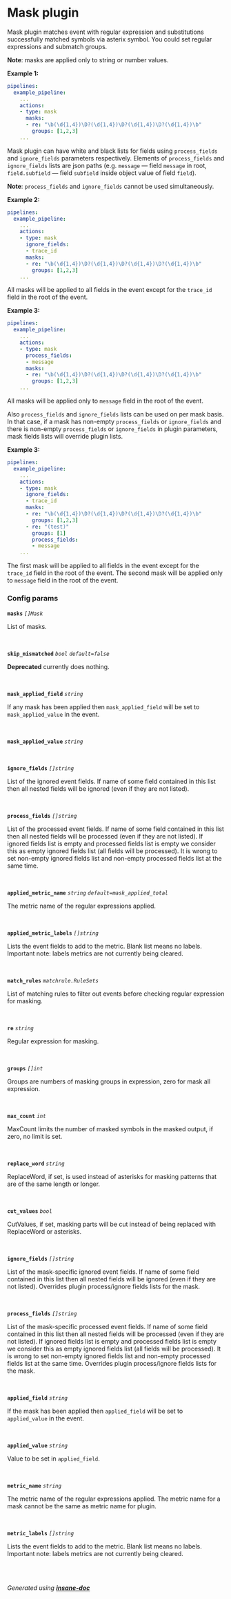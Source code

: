 # Mask plugin
Mask plugin matches event with regular expression and substitutions successfully matched symbols via asterix symbol.
You could set regular expressions and submatch groups.

**Note**: masks are applied only to string or number values.

**Example 1:**
```yaml
pipelines:
  example_pipeline:
    ...
    actions:
    - type: mask
      masks:
      - re: "\b(\d{1,4})\D?(\d{1,4})\D?(\d{1,4})\D?(\d{1,4})\b"
        groups: [1,2,3]
    ...
```

Mask plugin can have white and black lists for fields using `process_fields` and `ignore_fields` parameters respectively.
Elements of `process_fields` and `ignore_fields` lists are json paths (e.g. `message` — field `message` in root,
`field.subfield` — field `subfield` inside object value of field `field`).

**Note**: `process_fields` and `ignore_fields` cannot be used simultaneously.

**Example 2:**
```yaml
pipelines:
  example_pipeline:
    ...
    actions:
    - type: mask
      ignore_fields:
      - trace_id
      masks:
      - re: "\b(\d{1,4})\D?(\d{1,4})\D?(\d{1,4})\D?(\d{1,4})\b"
        groups: [1,2,3]
    ...
```

All masks will be applied to all fields in the event except for the `trace_id` field in the root of the event.

**Example 3:**
```yaml
pipelines:
  example_pipeline:
    ...
    actions:
    - type: mask
      process_fields:
      - message
      masks:
      - re: "\b(\d{1,4})\D?(\d{1,4})\D?(\d{1,4})\D?(\d{1,4})\b"
        groups: [1,2,3]
    ...
```

All masks will be applied only to `message` field in the root of the event.

Also `process_fields` and `ignore_fields` lists can be used on per mask basis. In that case, if a mask has
non-empty `process_fields` or `ignore_fields` and there is non-empty `process_fields` or `ignore_fields`
in plugin parameters, mask fields lists will override plugin lists.

**Example 3:**
```yaml
pipelines:
  example_pipeline:
    ...
    actions:
    - type: mask
      ignore_fields:
      - trace_id
      masks:
      - re: "\b(\d{1,4})\D?(\d{1,4})\D?(\d{1,4})\D?(\d{1,4})\b"
        groups: [1,2,3]
      - re: "(test)"
        groups: [1]
		process_fields:
		- message
    ...
```

The first mask will be applied to all fields in the event except for the `trace_id` field in the root of the event.
The second mask will be applied only to `message` field in the root of the event.

### Config params
**`masks`** *`[]Mask`* 

List of masks.

<br>

**`skip_mismatched`** *`bool`* *`default=false`* 

**Deprecated** currently does nothing.

<br>

**`mask_applied_field`** *`string`* 

If any mask has been applied then `mask_applied_field` will be set to `mask_applied_value` in the event.

<br>

**`mask_applied_value`** *`string`* 


<br>

**`ignore_fields`** *`[]string`* 

List of the ignored event fields.
If name of some field contained in this list
then all nested fields will be ignored (even if they are not listed).

<br>

**`process_fields`** *`[]string`* 

List of the processed event fields.
If name of some field contained in this list
then all nested fields will be processed (even if they are not listed).
If ignored fields list is empty and processed fields list is empty
we consider this as empty ignored fields list (all fields will be processed).
It is wrong to set non-empty ignored fields list and non-empty processed fields list at the same time.

<br>

**`applied_metric_name`** *`string`* *`default=mask_applied_total`* 

The metric name of the regular expressions applied.

<br>

**`applied_metric_labels`** *`[]string`* 

Lists the event fields to add to the metric. Blank list means no labels.
Important note: labels metrics are not currently being cleared.

<br>

**`match_rules`** *`matchrule.RuleSets`* 

List of matching rules to filter out events before checking regular expression for masking.

<br>

**`re`** *`string`* 

Regular expression for masking.

<br>

**`groups`** *`[]int`* 

Groups are numbers of masking groups in expression, zero for mask all expression.

<br>

**`max_count`** *`int`* 

MaxCount limits the number of masked symbols in the masked output, if zero, no limit is set.

<br>

**`replace_word`** *`string`* 

ReplaceWord, if set, is used instead of asterisks for masking patterns that are of the same length or longer.

<br>

**`cut_values`** *`bool`* 

CutValues, if set, masking parts will be cut instead of being replaced with ReplaceWord or asterisks.

<br>

**`ignore_fields`** *`[]string`* 

List of the mask-specific ignored event fields.
If name of some field contained in this list
then all nested fields will be ignored (even if they are not listed).
Overrides plugin process/ignore fields lists for the mask.

<br>

**`process_fields`** *`[]string`* 

List of the mask-specific processed event fields.
If name of some field contained in this list
then all nested fields will be processed (even if they are not listed).
If ignored fields list is empty and processed fields list is empty
we consider this as empty ignored fields list (all fields will be processed).
It is wrong to set non-empty ignored fields list and non-empty processed fields list at the same time.
Overrides plugin process/ignore fields lists for the mask.

<br>

**`applied_field`** *`string`* 

If the mask has been applied then `applied_field` will be set to `applied_value` in the event.

<br>

**`applied_value`** *`string`* 

Value to be set in `applied_field`.

<br>

**`metric_name`** *`string`* 

The metric name of the regular expressions applied.
The metric name for a mask cannot be the same as metric name for plugin.

<br>

**`metric_labels`** *`[]string`* 

Lists the event fields to add to the metric. Blank list means no labels.
Important note: labels metrics are not currently being cleared.

<br>


<br>*Generated using [__insane-doc__](https://github.com/vitkovskii/insane-doc)*